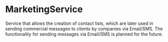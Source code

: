# MarketingService

Service that allows the creation of contact lists, which are later used in sending commercial messages to clients by companies via Email/SMS.
The functionality for sending messages via Email/SMS is planned for the future.

